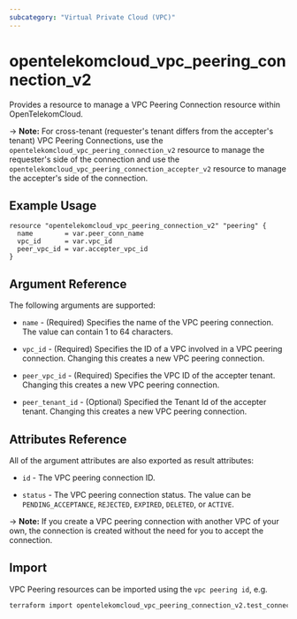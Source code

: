 ```yaml
---
subcategory: "Virtual Private Cloud (VPC)"
---
```


# opentelekomcloud_vpc_peering_connection_v2

Provides a resource to manage a VPC Peering Connection resource within OpenTelekomCloud.

-> **Note:** For cross-tenant (requester's tenant differs from the accepter's tenant) VPC Peering Connections, use the `opentelekomcloud_vpc_peering_connection_v2` resource to manage the requester's side of the connection and use the `opentelekomcloud_vpc_peering_connection_accepter_v2` resource to manage the accepter's side of the connection.

## Example Usage

```hcl
resource "opentelekomcloud_vpc_peering_connection_v2" "peering" {
  name        = var.peer_conn_name
  vpc_id      = var.vpc_id
  peer_vpc_id = var.accepter_vpc_id
}
```

## Argument Reference

The following arguments are supported:

* `name` - (Required) Specifies the name of the VPC peering connection. The value can contain 1 to 64 characters.

* `vpc_id` - (Required) Specifies the ID of a VPC involved in a VPC peering connection. Changing this creates a new VPC peering connection.

* `peer_vpc_id` - (Required) Specifies the VPC ID of the accepter tenant. Changing this creates a new VPC peering connection.

* `peer_tenant_id` - (Optional) Specified the Tenant Id of the accepter tenant. Changing this creates a new VPC peering connection.

## Attributes Reference

All of the argument attributes are also exported as result attributes:

* `id` - The VPC peering connection ID.

* `status` - The VPC peering connection status. The value can be `PENDING_ACCEPTANCE`, `REJECTED`, `EXPIRED`, `DELETED`, or `ACTIVE`.

-> **Note:** If you create a VPC peering connection with another VPC of your own, the connection is created without the need for you to accept the connection.

## Import

VPC Peering resources can be imported using the `vpc peering id`, e.g.

```sh
terraform import opentelekomcloud_vpc_peering_connection_v2.test_connection 22b76469-08e3-4937-8c1d-7aad34892be1
```
